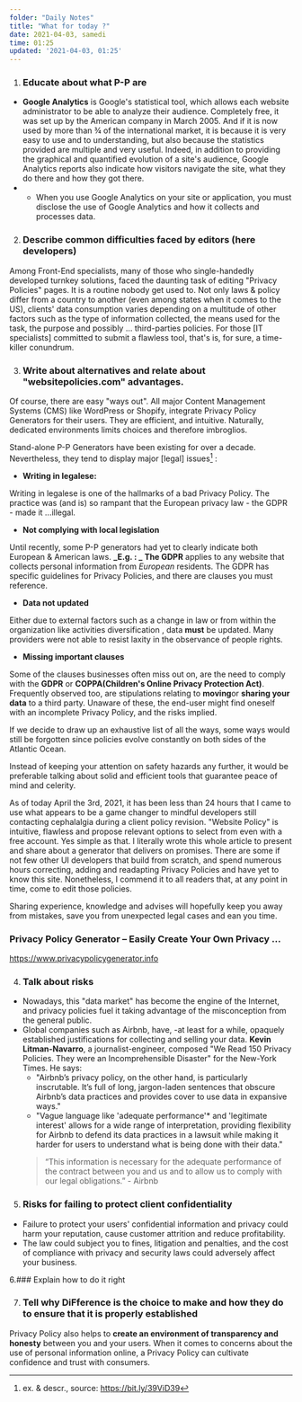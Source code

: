 ```yaml
---
folder: "Daily Notes"
title: "What for today ?"
date: 2021-04-03, samedi
time: 01:25
updated: '2021-04-03, 01:25'
---
```



1. ### Educate about what P-P are
* **Google Analytics** is Google's statistical tool, which allows each website administrator to be able to analyze their audience. Completely free, it was set up by the American company in March 2005. And if it is now used by more than ¾ of the international market, it is because it is very easy to use and to understanding, but also because the statistics provided are multiple and very useful. Indeed, in addition to providing the graphical and quantified evolution of a site's audience, Google Analytics reports also indicate how visitors navigate the site, what they do there and how they got there.
* * When you use Google Analytics on your site or application, you must disclose the use of Google Analytics and how it collects and processes data.

2. ### Describe common difficulties faced by editors (here developers)

Among Front-End specialists, many of those who single-handedly developed turnkey solutions, faced the daunting task of editing "Privacy Policies" pages. It is a routine nobody get used to.
Not only laws & policy differ from a country to another (even among states when it comes to the US), clients' data consumption varies depending on a multitude of other factors such as the type of information collected, the means used for the task, the purpose and possibly ... third-parties policies.
For those [IT specialists] committed to submit a flawless tool, that's is, for sure, a time-killer conundrum.

3. ### Write about alternatives and relate about "websitepolicies.com" advantages.

Of course, there are easy "ways out". All major Content Management Systems (CMS) like WordPress or Shopify, integrate Privacy Policy Generators for their users. They are efficient, and intuitive. Naturally, dedicated environments limits choices and therefore imbroglios.

Stand-alone P-P Generators have been existing for over a decade. Nevertheless, they tend to display major [legal] issues[^1] :

* **Writing in legalese:**

Writing in legalese is one of the hallmarks of a bad Privacy Policy. The practice was (and is) so rampant that the European privacy law - the GDPR - made it ...illegal.

* **Not complying with local legislation**

Until recently, some P-P generators had yet to clearly indicate both European & American laws.
**_E.g. : _** **The GDPR** applies to any website that collects personal information from _European_ residents. The GDPR has specific guidelines for Privacy Policies, and there are clauses you must reference.

* **Data not updated**

Either due to external factors such as a change in law or from within the organization like activities diversification , data **must** be updated. Many providers were not able to resist laxity in the observance of people rights.

* **Missing important clauses**

Some of the clauses businesses often miss out on, are the need to comply with the **GDPR** or **COPPA(Children's Online Privacy Protection Act)**.
Frequently observed too, are stipulations relating to **moving**or **sharing your data** to a third party. Unaware of these, the end-user might find oneself with an incomplete Privacy Policy, and the risks implied.

If we decide to draw up an exhaustive list of all the ways, some ways would still be forgotten since policies evolve constantly on both sides of the Atlantic Ocean.

Instead of keeping your attention on safety hazards any further, it would be preferable talking about solid and efficient tools that guarantee peace of mind and celerity.

As of today April the 3rd, 2021, it has been less than 24 hours that I came to use what appears to be a game changer to mindful developers still contacting cephalalgia during a client policy revision.
"Website Policy" is intuitive, flawless and propose relevant options to select from even with a free account. Yes simple as that.
I literally wrote this whole article to present and share about a generator that delivers on promises. 
There are some if not few other UI developers that build from scratch, and spend numerous hours correcting, adding and readapting Privacy Policies and have yet to know this site.
Nonetheless, I commend it to all readers that, at any point in time, come to edit those policies.

Sharing experience, knowledge and advises will hopefully keep you away from mistakes, save you from unexpected legal cases and ean you time. 


### Privacy Policy Generator – Easily Create Your Own Privacy ...

https://www.privacypolicygenerator.info


4. ### Talk about risks

* Nowadays, this "data market" has become the engine of the Internet, and privacy policies fuel it taking advantage of the misconception from the general public.
* Global companies such as Airbnb, have, -at least for a while, opaquely established justifications for collecting and selling your data.
    **Kevin Litman-Navarro**, a journalist-engineer, composed "We Read 150 Privacy Policies. They were an Incomprehensible Disaster" for the New-York Times. He says:
    - "Airbnb’s privacy policy, on the other hand, is particularly inscrutable. It’s full of long, jargon-laden sentences that obscure Airbnb’s data practices and provides cover to use data in expansive ways."
    - "Vague language like 'adequate performance'* and 'legitimate interest' allows for a wide range of interpretation, providing flexibility for Airbnb to defend its data practices in a lawsuit while making it harder for users to understand what is being done with their data."
    >“This information is necessary for the adequate performance of the contract between you and us and to allow us to comply with our legal obligations.” - Airbnb

5. ### Risks for failing to protect client confidentiality

* Failure to protect your users' confidential information and privacy could harm your reputation, cause customer attrition and reduce profitability.
* The law could subject you to fines, litigation and penalties, and the cost of compliance with privacy and security laws could adversely affect your business.

6.### Explain how to do it right


7. ### Tell why DiFference is the choice to make and how they do to ensure that it is properly established
Privacy Policy also helps to **create an environment of transparency and honesty** between you and your users. When it comes to concerns about the use of personal information online, a Privacy Policy can cultivate confidence and trust with consumers.

[^1]: ex. & descr., source: https://bit.ly/39ViD39
